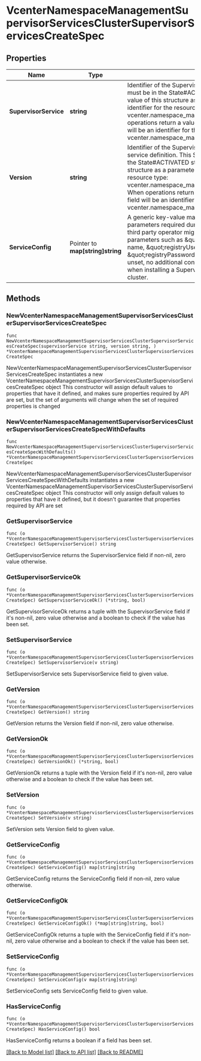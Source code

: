 # VcenterNamespaceManagementSupervisorServicesClusterSupervisorServicesCreateSpec

## Properties

Name | Type | Description | Notes
------------ | ------------- | ------------- | -------------
**SupervisorService** | **string** | Identifier of the Supervisor Service. This Supervisor Service must be in the State#ACTIVATED state. When clients pass a value of this structure as a parameter, the field must be an identifier for the resource type: vcenter.namespace_management.SupervisorService. When operations return a value of this structure as a result, the field will be an identifier for the resource type: vcenter.namespace_management.SupervisorService. | 
**Version** | **string** | Identifier of the Supervisor Service version which contains the service definition. This Supervisor Service version must be in the State#ACTIVATED state. When clients pass a value of this structure as a parameter, the field must be an identifier for the resource type: vcenter.namespace_management.supervisor_services.Version. When operations return a value of this structure as a result, the field will be an identifier for the resource type: vcenter.namespace_management.supervisor_services.Version. | 
**ServiceConfig** | Pointer to **map[string]string** | A generic key-value map for additional configuration parameters required during service creation. As an example, a third party operator might reference a private registry using parameters such as \&quot;registryName\&quot; for the registry name, \&quot;registryUsername\&quot; and \&quot;registryPassword\&quot; for the registry credentials. If unset, no additional configuration parameters will be applied when installing a Supervisor Service in the vSphere Supervisor cluster. | [optional] 

## Methods

### NewVcenterNamespaceManagementSupervisorServicesClusterSupervisorServicesCreateSpec

`func NewVcenterNamespaceManagementSupervisorServicesClusterSupervisorServicesCreateSpec(supervisorService string, version string, ) *VcenterNamespaceManagementSupervisorServicesClusterSupervisorServicesCreateSpec`

NewVcenterNamespaceManagementSupervisorServicesClusterSupervisorServicesCreateSpec instantiates a new VcenterNamespaceManagementSupervisorServicesClusterSupervisorServicesCreateSpec object
This constructor will assign default values to properties that have it defined,
and makes sure properties required by API are set, but the set of arguments
will change when the set of required properties is changed

### NewVcenterNamespaceManagementSupervisorServicesClusterSupervisorServicesCreateSpecWithDefaults

`func NewVcenterNamespaceManagementSupervisorServicesClusterSupervisorServicesCreateSpecWithDefaults() *VcenterNamespaceManagementSupervisorServicesClusterSupervisorServicesCreateSpec`

NewVcenterNamespaceManagementSupervisorServicesClusterSupervisorServicesCreateSpecWithDefaults instantiates a new VcenterNamespaceManagementSupervisorServicesClusterSupervisorServicesCreateSpec object
This constructor will only assign default values to properties that have it defined,
but it doesn't guarantee that properties required by API are set

### GetSupervisorService

`func (o *VcenterNamespaceManagementSupervisorServicesClusterSupervisorServicesCreateSpec) GetSupervisorService() string`

GetSupervisorService returns the SupervisorService field if non-nil, zero value otherwise.

### GetSupervisorServiceOk

`func (o *VcenterNamespaceManagementSupervisorServicesClusterSupervisorServicesCreateSpec) GetSupervisorServiceOk() (*string, bool)`

GetSupervisorServiceOk returns a tuple with the SupervisorService field if it's non-nil, zero value otherwise
and a boolean to check if the value has been set.

### SetSupervisorService

`func (o *VcenterNamespaceManagementSupervisorServicesClusterSupervisorServicesCreateSpec) SetSupervisorService(v string)`

SetSupervisorService sets SupervisorService field to given value.


### GetVersion

`func (o *VcenterNamespaceManagementSupervisorServicesClusterSupervisorServicesCreateSpec) GetVersion() string`

GetVersion returns the Version field if non-nil, zero value otherwise.

### GetVersionOk

`func (o *VcenterNamespaceManagementSupervisorServicesClusterSupervisorServicesCreateSpec) GetVersionOk() (*string, bool)`

GetVersionOk returns a tuple with the Version field if it's non-nil, zero value otherwise
and a boolean to check if the value has been set.

### SetVersion

`func (o *VcenterNamespaceManagementSupervisorServicesClusterSupervisorServicesCreateSpec) SetVersion(v string)`

SetVersion sets Version field to given value.


### GetServiceConfig

`func (o *VcenterNamespaceManagementSupervisorServicesClusterSupervisorServicesCreateSpec) GetServiceConfig() map[string]string`

GetServiceConfig returns the ServiceConfig field if non-nil, zero value otherwise.

### GetServiceConfigOk

`func (o *VcenterNamespaceManagementSupervisorServicesClusterSupervisorServicesCreateSpec) GetServiceConfigOk() (*map[string]string, bool)`

GetServiceConfigOk returns a tuple with the ServiceConfig field if it's non-nil, zero value otherwise
and a boolean to check if the value has been set.

### SetServiceConfig

`func (o *VcenterNamespaceManagementSupervisorServicesClusterSupervisorServicesCreateSpec) SetServiceConfig(v map[string]string)`

SetServiceConfig sets ServiceConfig field to given value.

### HasServiceConfig

`func (o *VcenterNamespaceManagementSupervisorServicesClusterSupervisorServicesCreateSpec) HasServiceConfig() bool`

HasServiceConfig returns a boolean if a field has been set.


[[Back to Model list]](../README.md#documentation-for-models) [[Back to API list]](../README.md#documentation-for-api-endpoints) [[Back to README]](../README.md)


